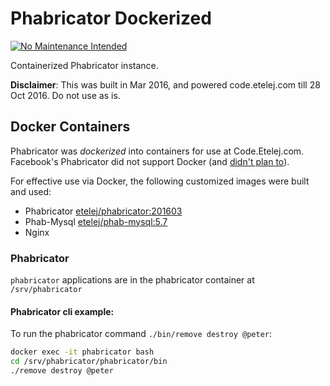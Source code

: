 # Phabricator Dockerized
[![No Maintenance Intended](http://unmaintained.tech/badge.svg)](http://unmaintained.tech/)

Containerized Phabricator instance.

__Disclaimer__: This was built in Mar 2016, and powered code.etelej.com till 28 Oct 2016. Do not use as is.

## Docker Containers
Phabricator was _dockerized_ into containers for use at Code.Etelej.com. Facebook's Phabricator did not support Docker (and [didn't plan to](https://secure.phabricator.com/T6353)).

For effective use via Docker, the following customized images were built and used:

   - Phabricator [etelej/phabricator:201603](https://hub.docker.com/r/etelej/phabricator/)
   - Phab-Mysql [etelej/phab-mysql:5.7](https://hub.docker.com/r/etelej/phab-mysql/)
   - Nginx

### Phabricator
`phabricator` applications are in the phabricator container at `/srv/phabricator`

#### Phabricator cli example:
To run the phabricator command `./bin/remove destroy @peter`:

```bash
docker exec -it phabricator bash
cd /srv/phabricator/phabricator/bin
./remove destroy @peter
```



